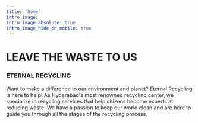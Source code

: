 ```yaml
---
title: 'Home'
intro_image:
intro_image_absolute: true
intro_image_hide_on_mobile: true
---
```

<h1>LEAVE THE WASTE TO US</h1>
            <h3>ETERNAL RECYCLING</h3>
            <p> Want to make a difference to our environment and planet? Eternal Recycling is here to help!
                As
                Hyderabad's most renowned
                recycling center, we specialize in recycling services that help citizens become experts at
                reducing
                waste. We have a
                passion to keep our world clean and are here to guide you through all the stages of the
                recycling
                process.</p>